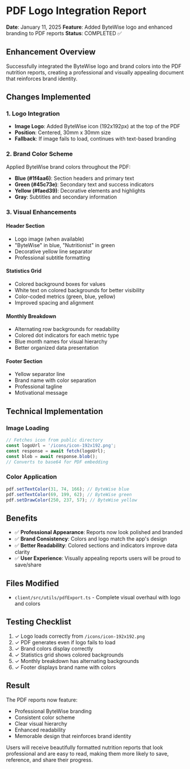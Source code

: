 # PDF Logo Integration Report
**Date**: January 11, 2025
**Feature**: Added ByteWise logo and enhanced branding to PDF reports
**Status**: COMPLETED ✅

## Enhancement Overview
Successfully integrated the ByteWise logo and brand colors into the PDF nutrition reports, creating a professional and visually appealing document that reinforces brand identity.

## Changes Implemented

### 1. Logo Integration
- **Image Logo**: Added ByteWise icon (192x192px) at the top of the PDF
- **Position**: Centered, 30mm x 30mm size
- **Fallback**: If image fails to load, continues with text-based branding

### 2. Brand Color Scheme
Applied ByteWise brand colors throughout the PDF:
- **Blue (#1f4aa6)**: Section headers and primary text
- **Green (#45c73e)**: Secondary text and success indicators
- **Yellow (#faed39)**: Decorative elements and highlights
- **Gray**: Subtitles and secondary information

### 3. Visual Enhancements

#### Header Section
- Logo image (when available)
- "ByteWise" in blue, "Nutritionist" in green
- Decorative yellow line separator
- Professional subtitle formatting

#### Statistics Grid
- Colored background boxes for values
- White text on colored backgrounds for better visibility
- Color-coded metrics (green, blue, yellow)
- Improved spacing and alignment

#### Monthly Breakdown
- Alternating row backgrounds for readability
- Colored dot indicators for each metric type
- Blue month names for visual hierarchy
- Better organized data presentation

#### Footer Section
- Yellow separator line
- Brand name with color separation
- Professional tagline
- Motivational message

## Technical Implementation

### Image Loading
```javascript
// Fetches icon from public directory
const logoUrl = '/icons/icon-192x192.png';
const response = await fetch(logoUrl);
const blob = await response.blob();
// Converts to base64 for PDF embedding
```

### Color Application
```javascript
pdf.setTextColor(31, 74, 166); // ByteWise blue
pdf.setTextColor(69, 199, 62); // ByteWise green
pdf.setDrawColor(250, 237, 57); // ByteWise yellow
```

## Benefits
- ✅ **Professional Appearance**: Reports now look polished and branded
- ✅ **Brand Consistency**: Colors and logo match the app's design
- ✅ **Better Readability**: Colored sections and indicators improve data clarity
- ✅ **User Experience**: Visually appealing reports users will be proud to save/share

## Files Modified
- `client/src/utils/pdfExport.ts` - Complete visual overhaul with logo and colors

## Testing Checklist
1. ✓ Logo loads correctly from `/icons/icon-192x192.png`
2. ✓ PDF generates even if logo fails to load
3. ✓ Brand colors display correctly
4. ✓ Statistics grid shows colored backgrounds
5. ✓ Monthly breakdown has alternating backgrounds
6. ✓ Footer displays brand name with colors

## Result
The PDF reports now feature:
- Professional ByteWise branding
- Consistent color scheme
- Clear visual hierarchy
- Enhanced readability
- Memorable design that reinforces brand identity

Users will receive beautifully formatted nutrition reports that look professional and are easy to read, making them more likely to save, reference, and share their progress.